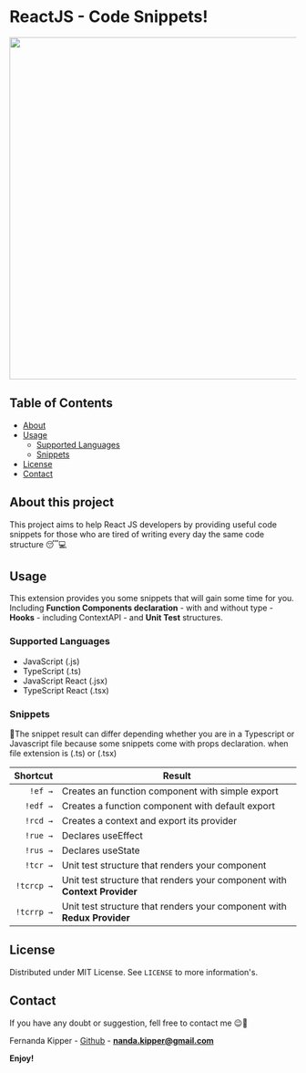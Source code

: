 # ReactJS - Code Snippets!

<img src="./snippets.gif" width="600px">

## Table of Contents

- [About](#About-this-project)
- [Usage](#Usage)
  - [Supported Languages](#supported-languages)
  - [Snippets](#snippets)
- [License](#license)
- [Contact](#contact)


## About this project

This project aims to help React JS developers by providing useful code snippets for those who are 
tired of writing every day the same code structure 😴💻
## Usage

This extension provides you some snippets that will gain some time for you. Including 
**Function Components declaration** - with and without type - **Hooks** - including ContextAPI - and **Unit Test** structures.

### Supported Languages

- JavaScript (.js)
- TypeScript (.ts)
- JavaScript React (.jsx)
- TypeScript React (.tsx)
### Snippets

📌The snippet result can differ depending whether you are in a Typescript or Javascript file because some snippets come with props declaration.
when file extension is (.ts) or (.tsx)

|                    Shortcut | Result                                                                       |
| -------------------------:  | -----------------------------------------------------------------------------|
|                     `!ef →` | Creates an function component with simple export                             |
|                    `!edf →` | Creates a function component with default export                             |
|                    `!rcd →` | Creates a context and export its provider                                    |
|                   `!rue →`  | Declares useEffect                                                           |
|                    `!rus →` | Declares useState                                                            |
|                    `!tcr →` | Unit test structure that renders your component                              |
|                  `!tcrcp →` | Unit test structure that renders your component with **Context Provider**    |
|                  `!tcrrp →` | Unit test structure that renders your component with **Redux Provider**      |

## License

Distributed under MIT License. See `LICENSE` to more information's.

## Contact

If you have any doubt or suggestion, fell free to contact me 😉📲

Fernanda Kipper - [Github](https://github.com/Fernanda-Kipper) - **nanda.kipper@gmail.com**

**Enjoy!**
